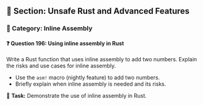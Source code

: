 ## 📘 Section: Unsafe Rust and Advanced Features  
### 🔹 Category: Inline Assembly  
#### ❓ Question 196: Using inline assembly in Rust

Write a Rust function that uses inline assembly to add two numbers. Explain the risks and use cases for inline assembly.

- Use the `asm!` macro (nightly feature) to add two numbers.
- Briefly explain when inline assembly is needed and its risks.

🔧 **Task:** Demonstrate the use of inline assembly in Rust.
